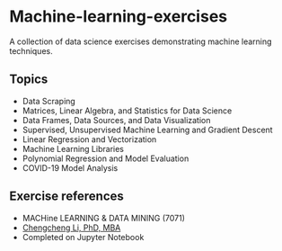 # Machine-learning-exercises
A collection of data science exercises demonstrating machine learning techniques.

## Topics
* Data Scraping
* Matrices, Linear Algebra, and Statistics for Data Science
* Data Frames, Data Sources, and Data Visualization
* Supervised, Unsupervised Machine Learning and Gradient Descent
* Linear Regression and Vectorization
* Machine Learning Libraries
* Polynomial Regression and Model Evaluation
* COVID-19 Model Analysis

## Exercise references
* MACHine LEARNING & DATA MINING (7071)
* [Chengcheng Li, PhD, MBA](https://researchdirectory.uc.edu/p/li2cc)
* Completed on Jupyter Notebook
